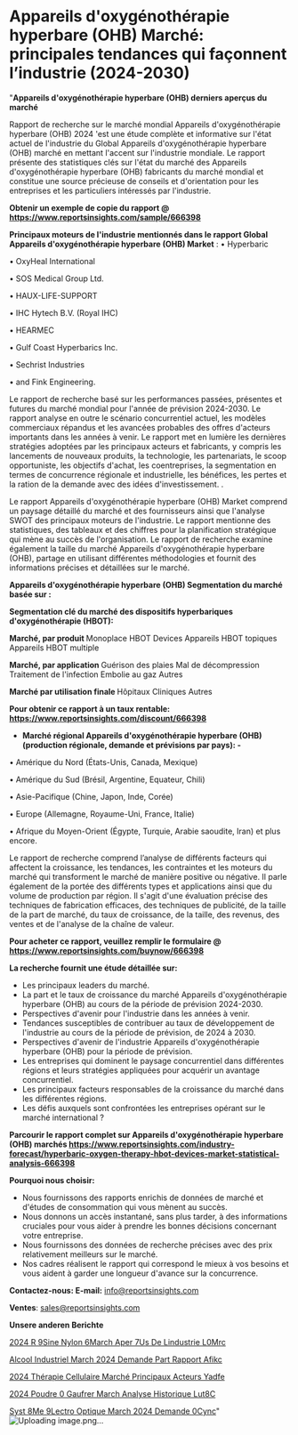 # Appareils d'oxygénothérapie hyperbare (OHB) Marché: principales tendances qui façonnent l’industrie (2024-2030)

"<strong>Appareils d'oxygénothérapie hyperbare (OHB) derniers aperçus du marché</strong>

Rapport de recherche sur le marché mondial Appareils d'oxygénothérapie hyperbare (OHB) 2024 'est une étude complète et informative sur l'état actuel de l'industrie du Global Appareils d'oxygénothérapie hyperbare (OHB) marché en mettant l'accent sur l'industrie mondiale. Le rapport présente des statistiques clés sur l'état du marché des Appareils d'oxygénothérapie hyperbare (OHB) fabricants du marché mondial et constitue une source précieuse de conseils et d'orientation pour les entreprises et les particuliers intéressés par l'industrie.

<strong>Obtenir un exemple de copie du rapport @ <a href=https://www.reportsinsights.com/sample/666398>https://www.reportsinsights.com/sample/666398</a></strong>

<strong>Principaux moteurs de l'industrie mentionnés dans le rapport Global Appareils d'oxygénothérapie hyperbare (OHB) Market</strong> :
• Hyperbaric

• OxyHeal International

• SOS Medical Group Ltd.

• HAUX-LIFE-SUPPORT

• IHC Hytech B.V. (Royal IHC)

• HEARMEC

• Gulf Coast Hyperbarics Inc.

• Sechrist Industries

• and Fink Engineering.

Le rapport de recherche basé sur les performances passées, présentes et futures du marché mondial pour l'année de prévision 2024-2030. Le rapport analyse en outre le scénario concurrentiel actuel, les modèles commerciaux répandus et les avancées probables des offres d'acteurs importants dans les années à venir. Le rapport met en lumière les dernières stratégies adoptées par les principaux acteurs et fabricants, y compris les lancements de nouveaux produits, la technologie, les partenariats, le scoop opportuniste, les objectifs d'achat, les coentreprises, la segmentation en termes de concurrence régionale et industrielle, les bénéfices, les pertes et la ration de la demande avec des idées d'investissement. .

Le rapport Appareils d'oxygénothérapie hyperbare (OHB) Market comprend un paysage détaillé du marché et des fournisseurs ainsi que l'analyse SWOT des principaux moteurs de l'industrie. Le rapport mentionne des statistiques, des tableaux et des chiffres pour la planification stratégique qui mène au succès de l'organisation. Le rapport de recherche examine également la taille du marché Appareils d'oxygénothérapie hyperbare (OHB), partage en utilisant différentes méthodologies et fournit des informations précises et détaillées sur le marché.

<strong>Appareils d'oxygénothérapie hyperbare (OHB) Segmentation du marché basée sur :</strong>

<strong> Segmentation clé du marché des dispositifs hyperbariques d'oxygénothérapie (HBOT): </strong>

<strong> Marché, par produit </strong>
Monoplace HBOT Devices
Appareils HBOT topiques
Appareils HBOT multiple

<strong> Marché, par application </strong>
Guérison des plaies
Mal de décompression
Traitement de l'infection
Embolie au gaz
Autres

<strong> Marché par utilisation finale </strong>
Hôpitaux
Cliniques
Autres

<strong>Pour obtenir ce rapport à un taux rentable: <a href=https://www.reportsinsights.com/discount/666398>https://www.reportsinsights.com/discount/666398</a></strong>
<ul>
  <li><strong>Marché régional Appareils d'oxygénothérapie hyperbare (OHB) (production régionale, demande et prévisions par pays): -</strong></li>
</ul>
• Amérique du Nord (États-Unis, Canada, Mexique)

• Amérique du Sud (Brésil, Argentine, Equateur, Chili)

• Asie-Pacifique (Chine, Japon, Inde, Corée)

• Europe (Allemagne, Royaume-Uni, France, Italie)

• Afrique du Moyen-Orient (Égypte, Turquie, Arabie saoudite, Iran) et plus encore.

Le rapport de recherche comprend l’analyse de différents facteurs qui affectent la croissance, les tendances, les contraintes et les moteurs du marché qui transforment le marché de manière positive ou négative. Il parle également de la portée des différents types et applications ainsi que du volume de production par région. Il s'agit d'une évaluation précise des techniques de fabrication efficaces, des techniques de publicité, de la taille de la part de marché, du taux de croissance, de la taille, des revenus, des ventes et de l'analyse de la chaîne de valeur.

<strong>Pour acheter ce rapport, veuillez remplir le formulaire @   <a href=https://www.reportsinsights.com/buynow/666398>https://www.reportsinsights.com/buynow/666398</a></strong>

<strong>La recherche fournit une étude détaillée sur:</strong>
<ul>
  <li>Les principaux leaders du marché.</li>
  <li>La part et le taux de croissance du marché Appareils d'oxygénothérapie hyperbare (OHB) au cours de la période de prévision 2024-2030.</li>
  <li>Perspectives d'avenir pour l'industrie dans les années à venir.</li>
  <li>Tendances susceptibles de contribuer au taux de développement de l'industrie au cours de la période de prévision, de 2024 à 2030.</li>
  <li>Perspectives d'avenir de l'industrie Appareils d'oxygénothérapie hyperbare (OHB) pour la période de prévision.</li>
  <li>Les entreprises qui dominent le paysage concurrentiel dans différentes régions et leurs stratégies appliquées pour acquérir un avantage concurrentiel.</li>
  <li>Les principaux facteurs responsables de la croissance du marché dans les différentes régions.</li>
  <li>Les défis auxquels sont confrontées les entreprises opérant sur le marché international ?</li>
</ul>

<strong>Parcourir le rapport complet sur Appareils d'oxygénothérapie hyperbare (OHB) marchés <a href=https://www.reportsinsights.com/industry-forecast/hyperbaric-oxygen-therapy-hbot-devices-market-statistical-analysis-666398>https://www.reportsinsights.com/industry-forecast/hyperbaric-oxygen-therapy-hbot-devices-market-statistical-analysis-666398</a></strong>

<strong>Pourquoi nous choisir:</strong>
<ul>
  <li>Nous fournissons des rapports enrichis de données de marché et d'études de consommation qui vous mènent au succès.</li>
  <li>Nous donnons un accès instantané, sans plus tarder, à des informations cruciales pour vous aider à prendre les bonnes décisions concernant votre entreprise.</li>
  <li>Nous fournissons des données de recherche précises avec des prix relativement meilleurs sur le marché.</li>
  <li>Nos cadres réalisent le rapport qui correspond le mieux à vos besoins et vous aident à garder une longueur d'avance sur la concurrence.</li>
</ul>
<strong>Contactez-nous:
</strong><strong>E-mail:</strong> <a href=mailto:info@reportsinsights.com>info@reportsinsights.com</a>

<strong>Ventes</strong>: <a href=mailto:sales@reportsinsights.com>sales@reportsinsights.com</a>

<strong>Unsere anderen Berichte</strong>

<a href=https://www.linkedin.com/pulse/2024-r%C3%A9sine-nylon-6march%C3%A9-aper%C3%A7us-de-lindustrie-l0mrc/>2024 R 9Sine Nylon 6March Aper 7Us De Lindustrie L0Mrc</a>

<a href=https://www.linkedin.com/pulse/alcool-industriel-march%C3%A9-2024-demande-part-rapport-afikc/>Alcool Industriel March 2024 Demande Part Rapport Afikc</a>

<a href=https://www.linkedin.com/pulse/2024-thérapie-cellulaire-marché-principaux-acteurs-yadfe/>2024 Thérapie Cellulaire Marché Principaux Acteurs Yadfe</a>

<a href=https://www.linkedin.com/pulse/2024-poudre-%C3%A0-gaufrer-march%C3%A9-analyse-historique-lut8c/>2024 Poudre  0 Gaufrer March Analyse Historique Lut8C</a>

<a href=https://www.linkedin.com/pulse/syst%C3%A8me-%C3%A9lectro-optique-march%C3%A9-2024-demande-0cync/>Syst 8Me  9Lectro Optique March 2024 Demande 0Cync</a>"
![Uploading image.png…]()

